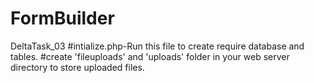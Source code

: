 # FormBuilder
DeltaTask_03
#intialize.php-Run this file to create require database and tables.
#create 'fileuploads' and 'uploads' folder in your web server directory to store uploaded files.
